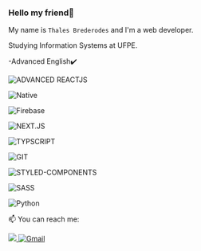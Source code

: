 ### Hello my friend👋
My name is `Thales Brederodes` and I'm a web developer.

Studying Information Systems at UFPE.

-Advanced English✔️      

![ADVANCED REACTJS](https://img.shields.io/badge/react%20-%2320232a.svg?&style=for-the-badge&logo=react&logoColor=%2361DAFB&style=flat)&nbsp;

![Native](https://img.shields.io/badge/react%20-%2320232a.svg?&style=for-the-badge&logo=react&logoColor=%#61DAFB&style=flat)&nbsp;


![Firebase](https://img.shields.io/badge/-Firebase-FFF?logo=firebase&logoColor=FFCA28&style=flat)&nbsp;



![NEXT.JS](https://img.shields.io/badge/next%20js%20-%23000000.svg?&style=for-the-badge&logo=next.js&logoColor=white&style=flat)&nbsp;

![TYPSCRIPT](https://img.shields.io/badge/typescript%20-%23007ACC.svg?&style=for-the-badge&logo=typescript&logoColor=white&style=flat)&nbsp;

![GIT](https://img.shields.io/badge/Git-F05032?style=for-the-badge&logo=git&logoColor=white&style=flat)&nbsp;

![STYLED-COMPONENTS](https://img.shields.io/badge/Styled%20Components-E387C9?style=for-the-badge&logo=styled-components&logoColor=white&style=flat)&nbsp;

![SASS](https://img.shields.io/badge/SASS%20-hotpink.svg?&style=for-the-badge&logo=SASS&logoColor=white&style=flat)&nbsp;

![Python](https://img.shields.io/badge/-Python-FFF?logo=python&logoColor=3776AB&style=flat)&nbsp;





📫 You can reach me:

<a href="https://www.linkedin.com/in/thalesbmc/" alt="Linkedin" target="_blank">
    <img src="https://img.shields.io/badge/LinkedIn-0077B5?style=for-the-badge&logo=linkedin&logoColor=white&style=flat" />
</a>

 <a href="mailto:thalesbmc@gmail.com" alt="Gmail" target="_blank">
   <img alt="Gmail" src="https://img.shields.io/badge/Gmail-D14836?style=for-the-badge&logo=gmail&logoColor=white&style=flat" />
</a>


<!--
**ThalesBMC/ThalesBMC** is a ✨ _special_ ✨ repository because its `README.md` (this file) appears on your GitHub profile.

Here are some ideas to get you started:

- 🔭 I’m currently working on ...
- 🌱 I’m currently learning ...
- 👯 I’m looking to collaborate on ...
- 🤔 I’m looking for help with ...
- 💬 Ask me about ...
- 📫 How to reach me: ...
- 😄 Pronouns: ...
- ⚡ Fun fact: ...
-->
